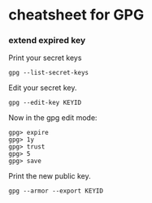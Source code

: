 # cheatsheet for GPG

### extend expired key

Print your secret keys

    gpg --list-secret-keys

Edit your secret key.

    gpg --edit-key KEYID

Now in the gpg edit mode:

    gpg> expire
    gpg> 1y
    gpg> trust
    gpg> 5
    gpg> save

Print the new public key.

    gpg --armor --export KEYID

